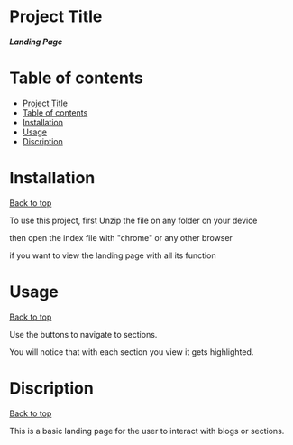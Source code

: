 # Project Title
   ***Landing Page***

# Table of contents
- [Project Title](#project-title)
- [Table of contents](#table-of-contents)
- [Installation](#installation)
- [Usage](#usage)
- [Discription](#discription)

# Installation
[Back to top](#project-title)  

To use this project, first Unzip the file on any folder on your device  

then open the index file with "chrome" or any other browser  

if you want to view the landing page with all its function  


# Usage
[Back to top](#project-title)  

Use the buttons to navigate to sections.  

You will notice that with each section you view it gets highlighted.  

# Discription
[Back to top](#project-title)  

This is a basic landing page for the user to interact with blogs or sections.
